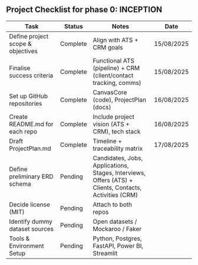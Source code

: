 ## Project Checklist for phase 0: INCEPTION

| Task                              | Status   | Notes                                                                                                  | Date       |
| --------------------------------- | -------- | ------------------------------------------------------------------------------------------------------ | ---------- |
| Define project scope & objectives | Complete | Align with ATS + CRM goals                                                                             | 15/08/2025 |
| Finalise success criteria         | Complete | Functional ATS (pipeline) + CRM (client/contact tracking, comms)                                       | 15/08/2025 |
| Set up GitHub repositories        | Complete | CanvasCore (code), ProjectPlan (docs)                                                                  | 16/08/2025 |
| Create README.md for each repo    | Complete | Include project vision (ATS + CRM), tech stack                                                         | 16/08/2025 |
| Draft ProjectPlan.md              | Complete | Timeline + traceability matrix                                                                         | 17/08/2025 |
| Define preliminary ERD schema     | Pending  | Candidates, Jobs, Applications, Stages, Interviews, Offers (ATS) + Clients, Contacts, Activities (CRM) |            |
| Decide license (MIT)              | Pending  | Attach to both repos                                                                                   |            |
| Identify dummy dataset sources    | Pending  | Open datasets / Mockaroo / Faker                                                                       |            |
| Tools & Environment Setup         | Pending  | Python, Postgres, FastAPI, Power BI, Streamlit                                                         |            |
